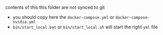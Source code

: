 contents of this this folder are not synced to git

- you should copy here the `docker-compose.yml` or `docker-compose-nvidia.yml`
- `bin/start_local.bat` or `bin/start_local.sh` will start the right `yml` file 


